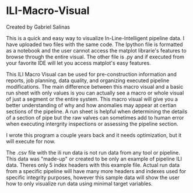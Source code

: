 # ILI-Macro-Visual

Created by Gabriel Salinas

This is a quick and easy way to visualize In-Line-Intelligent pipeline data. I have uploaded two files with the same code. The Ipython file is formatted as a notebook and the user cannot access the matplot librarie's features to browse through the entire visual. The other file is .py and if executed from your favorite IDE will let you access matplot's easy features.

This ILI Macro Visual can be used for pre-construction information and reports, job planning, data quality, and organizing executed pipeline modifications. The main difference between this macro visual and a basic run sheet with only values is you can actually see a macro or whole visual of just a segment or the entire system. This macro visual will give you a better understanding of why and how anomalies may appear at certian sections of the pipeline. A run sheet is helpful when determining the details of a section of pipe but the raw valves can sometimes add to human error when executing intergrity inspections or assessing the pipeline section.

I wrote this program a couple years back and it needs optimization, but it will execute for now.

The .csv file with the ili run data is not run data from any tool or pipeline. This data was "made-up" or created to be only an example of pipeline ILI data. Theres only 5 index headers with this example file. Actual run data from a specific pipeline will have many more headers and indexes used for specific integrity purposes, however this sample data will show the user how to only visualize run data using minimal target variables.
